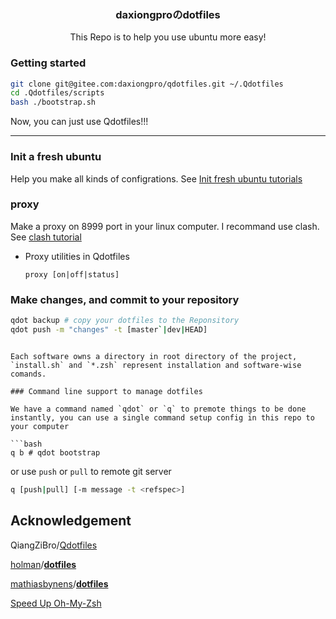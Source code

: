 <p align="center">
  <h3 align="center">daxiongproのdotfiles</h3>
  <p align="center">
   This Repo is to help you use ubuntu more easy!
  </br>


### Getting started

```bash
git clone git@gitee.com:daxiongpro/qdotfiles.git ~/.Qdotfiles
cd .Qdotfiles/scripts
bash ./bootstrap.sh
```

Now, you can just use Qdotfiles!!!

---

### Init a fresh ubuntu

Help you make all kinds of configrations. See [Init fresh ubuntu tutorials](docs/init_fresh_ubuntu.md)

### proxy

Make a proxy on 8999 port in your linux computer. I recommand use clash. See [clash tutorial](docs/clash.md)

* Proxy utilities in Qdotfiles

  `proxy [on|off|status]`


### Make changes, and commit to your repository

```bash
qdot backup # copy your dotfiles to the Reponsitory
qdot push -m "changes" -t [master`|dev|HEAD]
```

```### Repo Structure

Each software owns a directory in root directory of the project, `install.sh` and `*.zsh` represent installation and software-wise comands.

### Command line support to manage dotfiles

We have a command named `qdot` or `q` to premote things to be done instantly, you can use a single command setup config in this repo to your computer

```bash
q b # qdot bootstrap
```
or use  `push`  or  `pull`  to remote git server

```bash
q [push|pull] [-m message -t <refspec>]
```
## Acknowledgement

QiangZiBro/[Qdotfiles](https://github.com/QiangZiBro/Qdotfiles)

[holman](https://github.com/holman)/**[dotfiles](https://github.com/holman/dotfiles)**

[mathiasbynens](https://github.com/mathiasbynens)/**[dotfiles](https://github.com/mathiasbynens/dotfiles)**

[Speed Up Oh-My-Zsh](https://bennycwong.github.io/post/speeding-up-oh-my-zsh/)
